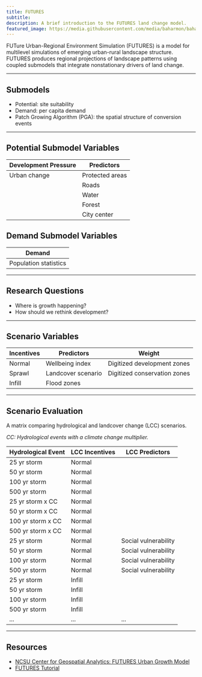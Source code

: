 ```yaml
---
title: FUTURES
subtitle:
description: A brief introduction to the FUTURES land change model.
featured_image: https://media.githubusercontent.com/media/baharmon/baharmon.github.io/master/images/
---
```


FUTure Urban-Regional Environment Simulation (FUTURES) is a model for multilevel simulations of emerging urban-rural landscape structure. FUTURES produces regional projections of landscape patterns using coupled submodels that integrate nonstationary drivers of land change.

---

## Submodels
* Potential: site suitability
* Demand: per capita demand
* Patch Growing Algorithm (PGA): the spatial structure of conversion events

---

## Potential Submodel Variables

| Development Pressure | Predictors |
|---|---|
| Urban change | Protected areas |
|  | Roads |
|  | Water |
|  | Forest |
|  | City center |

## Demand Submodel Variables

| Demand |
|---|
| Population statistics |

---

## Research Questions
* Where is growth happening?
* How should we rethink development?

---

## Scenario Variables

| Incentives | Predictors | Weight |
|---|---|---|
| Normal | Wellbeing index | Digitized development zones |
| Sprawl | Landcover scenario | Digitized conservation zones |
| Infill | Flood zones |  |

---

## Scenario Evaluation

A matrix comparing hydrological and landcover change (LCC) scenarios.

*CC: Hydrological events with a climate change multiplier.*

| Hydrological Event | LCC Incentives | LCC Predictors |
|---|---|---|
| 25 yr storm | Normal |  |
| 50 yr storm | Normal |  |
| 100 yr storm | Normal |  |
| 500 yr storm | Normal |  |
| 25 yr storm x CC | Normal |  |
| 50 yr storm x CC | Normal |  |
| 100 yr storm x CC | Normal |  |
| 500 yr storm x CC | Normal |  |
| 25 yr storm | Normal | Social vulnerability |
| 50 yr storm | Normal | Social vulnerability |
| 100 yr storm | Normal | Social vulnerability |
| 500 yr storm | Normal | Social vulnerability |
| 25 yr storm | Infill |  |
| 50 yr storm | Infill |  |
| 100 yr storm | Infill |  |
| 500 yr storm | Infill |  |
| ... | ... | ... |

---

## Resources
* [NCSU Center for Geospatial Analytics: FUTURES Urban Growth Model](https://cnr.ncsu.edu/geospatial/research/futures/)
* [FUTURES Tutorial](https://grasswiki.osgeo.org/wiki/FUTURES_land-change_modeling_for_evaluating_innovative_conservation_scenarios)
